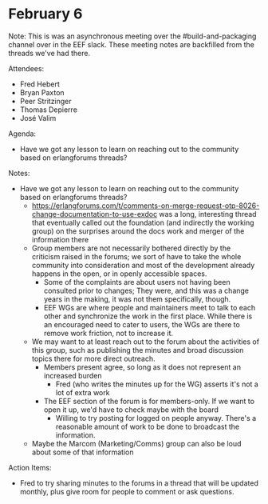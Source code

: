 # February 6

Note: This is was an asynchronous meeting over the #build-and-packaging channel over in the EEF slack. These meeting notes are backfilled from the threads we've had there.

Attendees:

- Fred Hebert
- Bryan Paxton
- Peer Stritzinger
- Thomas Depierre
- José Valim

Agenda:

- Have we got any lesson to learn on reaching out to the community based on erlangforums threads?

Notes:

- Have we got any lesson to learn on reaching out to the community based on erlangforums threads?
  - https://erlangforums.com/t/comments-on-merge-request-otp-8026-change-documentation-to-use-exdoc was a long, interesting thread that eventually called out the foundation (and indirectly the working group) on the surprises around the docs work and merger of the information there
  - Group members are not necessarily bothered directly by the criticism raised in the forums; we sort of have to take the whole community into consideration and most of the development already happens in the open, or in openly accessible spaces.
    - Some of the complaints are about users not having been consulted prior to changes; They were, and this was a change years in the making, it was not them specifically, though.
    - EEF WGs are where people and maintainers meet to talk to each other and synchronize the work in the first place. While there is an encouraged need to cater to users, the WGs are there to remove work friction, not to increase it.
  - We may want to at least reach out to the forum about the activities of this group, such as publishing the minutes and broad discussion topics there for more direct outreach.
    - Members present agree, so long as it does not represent an increased burden
      - Fred (who writes the minutes up for the WG) asserts it's not a lot of extra work
    - The EEF section of the forum is for members-only. If we want to open it up, we'd have to check maybe with the board
      - Willing to try posting for logged on people anyway. There's a reasonable amount of work to be done to broadcast the information.
  - Maybe the Marcom (Marketing/Comms) group can also be loud about some of that information

Action Items:

- Fred to try sharing minutes to the forums in a thread that will be updated monthly, plus give room for people to comment or ask questions.
